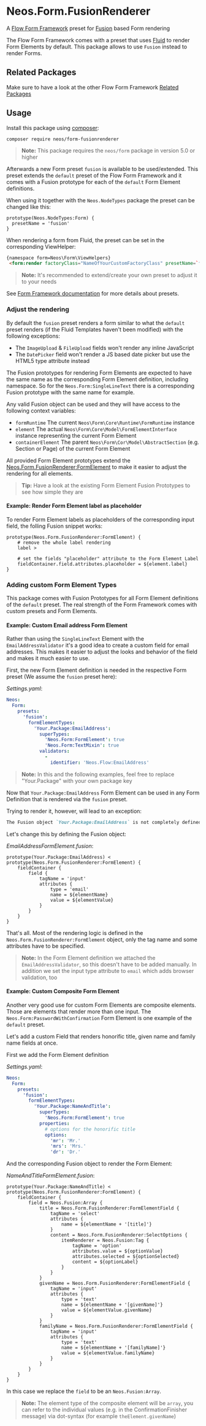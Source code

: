 # Neos.Form.FusionRenderer

A [Flow Form Framework](https://github.com/neos/form) preset for [Fusion](https://neos.readthedocs.io/en/stable/CreatingASite/Fusion/index.html) based Form rendering

The Flow Form Framework comes with a preset that uses [Fluid](http://flowframework.readthedocs.io/en/stable/TheDefinitiveGuide/PartIII/Templating.html)
to render Form Elements by default.
This package allows to use `Fusion` instead to render Forms.

## Related Packages

Make sure to have a look at the other Flow Form Framework [Related Packages](https://github.com/neos/form/#related-packages)

## Usage

Install this package using [composer](https://getcomposer.org/):

```
composer require neos/form-fusionrenderer
```

> **Note:** This package requires the `neos/form` package in version 5.0 or higher

Afterwards a new Form preset `fusion` is available to be used/extended.
This preset extends the `default` preset of the Flow Form Framework and it
comes with a Fusion prototype for each of the `default` Form Element definitions.

When using it together with the `Neos.NodeTypes` package the preset can
be changed like this:

```fusion
prototype(Neos.NodeTypes:Form) {
  presetName = 'fusion'
}
```

When rendering a form from Fluid, the preset can be set in the corresponding
ViewHelper:

```html
{namespace form=Neos\Form\ViewHelpers}
 <form:render factoryClass="NameOfYourCustomFactoryClass" presetName=`fusion` />
```

> **Note:** It's recommended to extend/create your own preset to adjust it to your needs

See [Form Framework documentation](https://flow-form-framework.readthedocs.io/en/stable/adjusting-form-output.html#presets-explained)
for more details about presets.

### Adjust the rendering

By default the `fusion` preset renders a form similar to what the `default`
preset renders (if the Fluid Templates haven't been modified) with the following
exceptions:

* The `ImageUpload` & `FileUpload` fields won't render any inline JavaScript
* The `DatePicker` field won't render a JS based date picker but use the HTML5 type attribute instead

The Fusion prototypes for rendering Form Elements are expected to have the
same name as the corresponding Form Element definition, including namespace.
So for the `Neos.Form:SingleLineText` there is a corresponding Fusion prototype
with the same name for example.

Any valid Fusion object can be used and they will have access to the following
context variables:

* `formRuntime` The current `Neos\Form\Core\Runtime\FormRuntime` instance
* `element` The actual `Neos\Form\Core\Model\FormElementInterface` instance representing the current Form Element
* `containerElement` The parent `Neos\Form\Cor\Model\AbstractSection` (e.g. Section or Page) of the current Form Element

All provided Form Element prototypes extend the [Neos.Form.FusionRenderer:FormElement](Resources/Private/Fusion/Core/FormElement.fusion)
to make it easier to adjust the rendering for all elements.

> **Tip:** Have a look at the existing Form Element Fusion Prototypes to see how simple they are

#### Example: Render Form Element label as placeholder

To render Form Element labels as placeholders of the corresponding input field,
the folling Fusion snippet works:

```fusion
prototype(Neos.Form.FusionRenderer:FormElement) {
    # remove the whole label rendering
    label >

    # set the fields "placeholder" attribute to the Form Element Label
    fieldContainer.field.attributes.placeholder = ${element.label}
}
```

### Adding custom Form Element Types

This package comes with Fusion Prototypes for all Form Element definitions
of the `default` preset.
The real strength of the Form Framework comes with custom presets and Form Elements.

#### Example: Custom Email address Form Element

Rather than using the `SingleLineText` Element with the `EmailAddressValidator`
it's a good idea to create a custom field for email addresses.
This makes it easier to adjust the looks and behavior of the field and makes it
much easier to use.

First, the new Form Element definition is needed in the respective Form preset
(We assume the `fusion` preset here):

*Settings.yaml*:

```yaml
Neos:
  Form:
    presets:
      'fusion':
        formElementTypes:
          'Your.Package:EmailAddress':
            superTypes:
              'Neos.Form:FormElement': true
              'Neos.Form:TextMixin': true
            validators:
              -
                identifier: 'Neos.Flow:EmailAddress'
```

> **Note:** In this and the following examples, feel free to replace "Your.Package" with your own package key

Now that `Your.Package:EmailAddress` Form Element can be used in any Form Definition
that is rendered via the `fusion` preset.

Trying to render it, however, will lead to an exception:

```markdown
The Fusion object `Your.Package:EmailAddress` is not completely defined (missing property `@class`). Most likely you didn't inherit from a basic object.
```

Let's change this by defining the Fusion object:

*EmailAddressFormElement.fusion*:

```fusion
prototype(Your.Package:EmailAddress) < prototype(Neos.Form.FusionRenderer:FormElement) {
    fieldContainer {
        field {
            tagName = 'input'
            attributes {
                type = 'email'
                name = ${elementName}
                value = ${elementValue}
            }
        }
    }
}
```

That's all. Most of the rendering logic is defined in the `Neos.Form.FusionRenderer:FormElement` object,
only the tag name and some attributes have to be specified.

> **Note:** In the Form Element definition we attached the `EmailAddressValidator`, so this doesn't have
  to be added manually. In addition we set the input type attribute to `email` which adds browser validation, too

#### Example: Custom Composite Form Element

Another very good use for custom Form Elements are composite elements. Those
are elements that render more than one input. The `Neos.Form:PasswordWithConfirmation`
Form Element is one example of the `default` preset.

Let's add a custom Field that renders honorific title, given name and family
name fields at once.

First we add the Form Element definition

*Settings.yaml*:

```yaml
Neos:
  Form:
    presets:
      'fusion':
        formElementTypes:
          'Your.Package:NameAndTitle':
            superTypes:
              'Neos.Form:FormElement': true
            properties:
              # options for the honorific title
              options:
                'mr': 'Mr.'
                'mrs': 'Mrs.'
                'dr': 'Dr.'
```

And the corresponding Fusion object to render the Form Element:

*NameAndTitleFormElement.fusion*:

```fusion
prototype(Your.Package:NameAndTitle) < prototype(Neos.Form.FusionRenderer:FormElement) {
    fieldContainer {
        field = Neos.Fusion:Array {
            title = Neos.Form.FusionRenderer:FormElementField {
                tagName = 'select'
                attributes {
                    name = ${elementName + '[title]'}
                }
                content = Neos.Form.FusionRenderer:SelectOptions {
                    itemRenderer = Neos.Fusion:Tag {
                        tagName = 'option'
                        attributes.value = ${optionValue}
                        attributes.selected = ${optionSelected}
                        content = ${optionLabel}
                    }
                }
            }
            givenName = Neos.Form.FusionRenderer:FormElementField {
                tagName = 'input'
                attributes {
                    type = 'text'
                    name = ${elementName + '[givenName]'}
                    value = ${elementValue.givenName}
                }
            }
            familyName = Neos.Form.FusionRenderer:FormElementField {
                tagName = 'input'
                attributes {
                    type = 'text'
                    name = ${elementName + '[familyName]'}
                    value = ${elementValue.familyName}
                }
            }
        }
    }
}
```

In this case we replace the `field` to be an `Neos.Fusion:Array`.

> **Note:** The element type of the composite element will be `array`, you can refer to the
  individual values (e.g. in the ConfirmationFinisher message) via dot-syntax (for example `theElement.givenName`)
